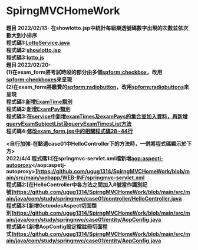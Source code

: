 # SpirngMVCHomeWork

<b>題目
2022/02/13-
在showlotto.jsp中統計每組樂透號碼數字出現的次數並依次數大到小排序<br>
程式碼1:[LottoService.java](https://github.com/ugug1314/SpirngMVCHomeWork/blob/main/src/main/java/com/study/springmvc/case02/service/LottoService.java)<br>
程式碼2:[showlotto.jsp](https://github.com/ugug1314/SpirngMVCHomeWork/blob/main/src/main/webapp/WEB-INF/views/case02/show_lotto.jsp)<br>
程式碼3:[lotto.js](https://github.com/ugug1314/SpirngMVCHomeWork/blob/main/src/main/webapp/js/loto.js)<br>
  <b>題目
2022/02/20-<br>
(1)在exam_form將考試時段的部分由多個<spform:checkbox>，改用<spform:checkboxes>來呈現<br>
(2)在exam_form將繳費的<spform:radiobutton>，改用<spform:radiobuttons>來呈現<br>
程式碼1:[新增ExamTime類別](https://github.com/ugug1314/SpirngMVCHomeWork/blob/main/src/main/java/com/study/springmvc/case03/entity/ExamTime.java)<br>
程式碼2:[新增ExamPay類別](https://github.com/ugug1314/SpirngMVCHomeWork/blob/main/src/main/java/com/study/springmvc/case03/entity/ExamPay.java)<br>
程式碼3:[在service中新增examTimes及examPays的集合並加入資料，再新增queryExamSubjectList及queryExamTimesList方法](https://github.com/ugug1314/SpirngMVCHomeWork/blob/main/src/main/java/com/study/springmvc/case03/service/ExamService.java)<br>
程式碼4:[修改exam_form.jsp中的相關程式碼28~44行](https://github.com/ugug1314/SpirngMVCHomeWork/blob/main/src/main/webapp/WEB-INF/views/case03/exam_form.jspf)

<自行加強-在點選case01中HelloController下的方法時，一併將程式碼顯示於下方><br>
2022/4/4
程式碼1:[在springmvc-servlet.xml檔新增<aop:aspectj-autoproxy></aop:aspetj-autoproxy>]https://github.com/ugug1314/SpirngMVCHomeWork/blob/main/src/main/webapp/WEB-INF/springmvc-servlet.xml<br>
程式碼2:[在HelloController中各方法之間加入#號當作識別記號]https://github.com/ugug1314/SpirngMVCHomeWork/blob/main/src/main/java/com/study/springmvc/case01/controller/HelloController.java<br>
程式碼3:[新增GetcodesAspect切面類別]https://github.com/ugug1314/SpirngMVCHomeWork/blob/main/src/main/java/com/study/springmvc/case01/entity/AopConfig.java<br>
程式碼4:[新增AopConfig設定檔註冊切面程式]https://github.com/ugug1314/SpirngMVCHomeWork/blob/main/src/main/java/com/study/springmvc/case01/entity/AopConfig.java<br>
